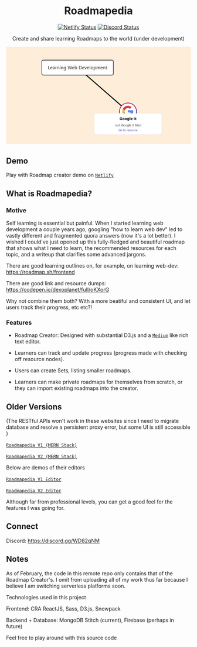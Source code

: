 <h1 align="center">Roadmapedia</h1>

<div align="center">

[![Netlify Status](https://api.netlify.com/api/v1/badges/2d0483aa-3ecb-434f-b96d-6bdbef78806f/deploy-status)](https://app.netlify.com/sites/hungry-booth-c8ab84/deploys)
[![Discord Status](https://img.shields.io/discord/553057072757997568.svg)](https://discord.gg/WD82qNM)


Create and share learning Roadmaps to the world (under development)

<img src="docs/sample-roadmap.jpg">

</div>

## Demo

Play with Roadmap creator demo on [`Netlify`](https://hungry-booth-c8ab84.netlify.app/)

## What is Roadmapedia?

### Motive

Self learning is essential but painful. When I started learning web development a couple years ago, googling "how to learn web dev" led to vastly different and fragmented quora answers (now it's a lot better). I wished I could've just opened up this fully-fledged and beautiful roadmap that shows what I need to learn, the recommended resources for each topic, and a writeup that clarifies some advanced jargons.

There are good learning outlines on, for example, on learning web-dev: https://roadmap.sh/frontend

There are good link and resource dumps: https://codepen.io/dexoplanet/full/oKXorG

Why not combine them both? With a more beatiful and consistent UI, and let users track their progress, etc etc?!

### Features

- Roadmap Creator: Designed with substantial D3.js and a [`Medium`](https://medium.com/) like rich text editor.
  
- Learners can track and update progress (progress made with checking off resource nodes).
  
- Users can create Sets, listing smaller roadmaps.
  
- Learners can make private roadmaps for themselves from scratch, or they can import existing roadmaps into the creator.

## Older Versions

(The RESTful APIs won't work in these websites since I need to migrate database and resolve a persistent proxy error, but some UI is still accessible ) 

[`Roadmapedia V1 (MERN Stack)`](https://arcane-scrubland-73229.herokuapp.com/)

[`Roadmapedia V2 (MERN Stack)`](https://quiet-brushlands-45755.herokuapp.com/)

Below are demos of their editors 

[`Roadmapedia V1 Editor`](https://roadmapedia-v1-editor.herokuapp.com/)

[`Roadmapedia V2 Editor`](https://roadmapedia-v2-editor.herokuapp.com/)


Although far from professional levels, you can get a good feel for the features I was going for.  

## Connect

Discord: https://discord.gg/WD82qNM

## Notes

As of February, the code in this remote repo only contains that of the Roadmap Creator's. I omit from uploading all of my work thus far because I believe I am switching serverless platforms soon.

Technologies used in this project

Frontend: CRA ReactJS, Sass, D3.js, Snowpack

Backend + Database: MongoDB Stitch (current), Firebase (perhaps in future)

Feel free to play around with this source code
